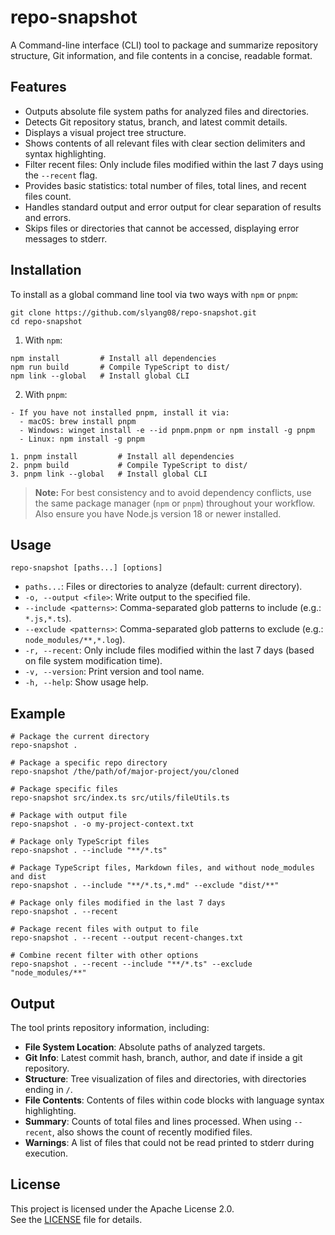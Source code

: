 # repo-snapshot

A Command-line interface (CLI) tool to package and summarize repository structure, Git information, and file contents in a concise, readable format.

## Features

- Outputs absolute file system paths for analyzed files and directories.
- Detects Git repository status, branch, and latest commit details.
- Displays a visual project tree structure.
- Shows contents of all relevant files with clear section delimiters and syntax highlighting.
- Filter recent files: Only include files modified within the last 7 days using the `--recent` flag.
- Provides basic statistics: total number of files, total lines, and recent files count.
- Handles standard output and error output for clear separation of results and errors.
- Skips files or directories that cannot be accessed, displaying error messages to stderr.

## Installation

To install as a global command line tool via two ways with `npm` or `pnpm`:

```
git clone https://github.com/slyang08/repo-snapshot.git
cd repo-snapshot
```

1. With `npm`:
```
npm install         # Install all dependencies
npm run build       # Compile TypeScript to dist/
npm link --global   # Install global CLI
```

2. With `pnpm`:
```
- If you have not installed pnpm, install it via:
  - macOS: brew install pnpm
  - Windows: winget install -e --id pnpm.pnpm or npm install -g pnpm
  - Linux: npm install -g pnpm

1. pnpm install         # Install all dependencies
2. pnpm build           # Compile TypeScript to dist/
3. pnpm link --global   # Install global CLI
```

> **Note:** For best consistency and to avoid dependency conflicts, use the same package manager (`npm` or `pnpm`) throughout your workflow.  
> Also ensure you have Node.js version 18 or newer installed.

## Usage

```
repo-snapshot [paths...] [options]
```

- `paths...`: Files or directories to analyze (default: current directory).
- `-o, --output <file>`: Write output to the specified file.
- `--include <patterns>`: Comma-separated glob patterns to include (e.g.: `*.js,*.ts`).
- `--exclude <patterns>`: Comma-separated glob patterns to exclude (e.g.: `node_modules/**,*.log`).
- `-r, --recent`: Only include files modified within the last 7 days (based on file system modification time).
- `-v, --version`: Print version and tool name.
- `-h, --help`: Show usage help.

## Example

```
# Package the current directory
repo-snapshot .

# Package a specific repo directory
repo-snapshot /the/path/of/major-project/you/cloned

# Package specific files
repo-snapshot src/index.ts src/utils/fileUtils.ts

# Package with output file
repo-snapshot . -o my-project-context.txt

# Package only TypeScript files
repo-snapshot . --include "**/*.ts"

# Package TypeScript files, Markdown files, and without node_modules and dist
repo-snapshot . --include "**/*.ts,*.md" --exclude "dist/**"

# Package only files modified in the last 7 days
repo-snapshot . --recent

# Package recent files with output to file
repo-snapshot . --recent --output recent-changes.txt

# Combine recent filter with other options
repo-snapshot . --recent --include "**/*.ts" --exclude "node_modules/**"
```

## Output

The tool prints repository information, including:

- **File System Location**: Absolute paths of analyzed targets.
- **Git Info**: Latest commit hash, branch, author, and date if inside a git repository.
- **Structure**: Tree visualization of files and directories, with directories ending in `/`.
- **File Contents**: Contents of files within code blocks with language syntax highlighting.
- **Summary**: Counts of total files and lines processed. When using `--recent`, also shows the count of recently modified files.
- **Warnings**: A list of files that could not be read printed to stderr during execution.

## License

This project is licensed under the Apache License 2.0.  
See the [LICENSE](LICENSE) file for details.
